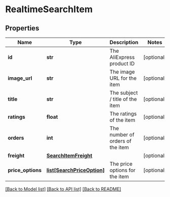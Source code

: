 # RealtimeSearchItem

## Properties
Name | Type | Description | Notes
------------ | ------------- | ------------- | -------------
**id** | **str** | The AliExpress product ID  | [optional] 
**image_url** | **str** | The image URL for the item  | [optional] 
**title** | **str** | The subject / title of the item  | [optional] 
**ratings** | **float** | The ratings of the item  | [optional] 
**orders** | **int** | The number of orders of the item  | [optional] 
**freight** | [**SearchItemFreight**](SearchItemFreight.md) |  | [optional] 
**price_options** | [**list[SearchPriceOption]**](SearchPriceOption.md) | The price options for the item  | [optional] 

[[Back to Model list]](../README.md#documentation-for-models) [[Back to API list]](../README.md#documentation-for-api-endpoints) [[Back to README]](../README.md)


